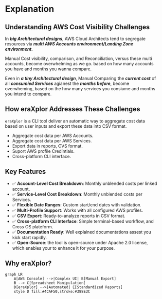 # Explanation

## Understanding AWS Cost Visibility Challenges

In ***big Architectural designs***, AWS Cloud Architects tend to segregate resources via ***multi AWS Accounts environment/Landing Zone environment.***</br>

Manual Cost visibility, comparison, and Reconciliation, versus these multi accounts, become overwhelming as we go. based on how many accounts you have and months you wanna compare.</br>

Even in ***a tiny Architectural design***, Manual Comparing the ***current cost*** of all ***consumied Services*** agianest the ***months before***, become overwheming, based on the how many services you consiume and months you intend to compare.


## How eraXplor Addresses These Challenges
`eraXplor` is a CLI tool deliver an automatic way to aggregate cost data based on user inputs and export these data into CSV format.

- Aggregate cost data per AWS Accounts.
- Aggregate cost data per AWS Services.
- Export data in reports, CVS format. 
- Suport AWS profile Credintials.
- Cross-platform CLI interface.


## Key Features
- ✅ **Account-Level Cost Breakdown**: Monthly unblended costs per linked account.
- ✅ **Service-Level Cost Breakdown**: Monthly unblended costs per Services.
- ✅ **Flexible Date Ranges**: Custom start/end dates with validation.
- ✅ **Multi-Profile Support**: Works with all configured AWS profiles.
- ✅ **CSV Export**: Ready-to-analyze reports in CSV format.
- ✅ **Cross-platform CLI Interface**: Simple terminal-based workflow, and Cross OS plateform.
- ✅ **Documentation Ready**: Well explained documentations assest you kick start rapidly.
- ✅ **Open-Source**: the tool is open-source under Apache 2.0 license, which enables your to enhance it for your purpose.


## Why eraXplor?
```mermaid
graph LR
    A[AWS Console] -->|Complex UI| B[Manual Export]
    B --> C[Spreadsheet Manipulation]
    D[eraXplor] -->|Automated| E[Standardized Reports]
    style D fill:#4CAF50,stroke:#388E3C
```


<!-- This part of the project documentation focuses on an
**understanding-oriented** approach. You'll get a
chance to read about the background of the project,
as well as reasoning about how it was implemented.

> **Note:** Expand this section by considering the
> following points:

- Give context and background on your library
- Explain why you created it
- Provide multiple examples and approaches of how
    to work with it
- Help the reader make connections
- Avoid writing instructions or technical descriptions
    here -->